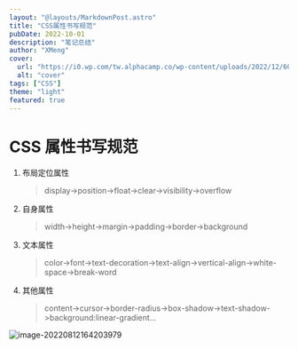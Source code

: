 ```yaml
---
layout: "@layouts/MarkdownPost.astro"
title: "CSS属性书写规范"
pubDate: 2022-10-01
description: "笔记总结"
author: "XMeng"
cover:
  url: "https://i0.wp.com/tw.alphacamp.co/wp-content/uploads/2022/12/60e82825f9d9a8248dc6d7c1_5ec7b9f386cd2e35473558d8_CSS20logo.jpeg?resize=1024%2C536&ssl=1"
  alt: "cover"
tags: ["CSS"]
theme: "light"
featured: true
---
```


# CSS 属性书写规范

1. 布局定位属性

   > display->position->float->clear->visibility->overflow

2. 自身属性

   > width->height->margin->padding->border->background

3. 文本属性

   > color->font->text-decoration->text-align->vertical-align->white-space->break-word

4. 其他属性

   > content->cursor->border-radius->box-shadow->text-shadow->background:linear-gradient...

![image-20220812164203979](https://cugdemo.oss-cn-hangzhou.aliyuncs.com/image-20220812164203979.png)
